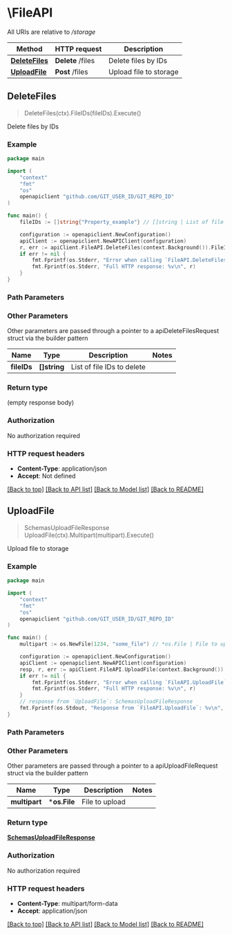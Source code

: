 # \FileAPI

All URIs are relative to */storage*

Method | HTTP request | Description
------------- | ------------- | -------------
[**DeleteFiles**](FileAPI.md#DeleteFiles) | **Delete** /files | Delete files by IDs
[**UploadFile**](FileAPI.md#UploadFile) | **Post** /files | Upload file to storage



## DeleteFiles

> DeleteFiles(ctx).FileIDs(fileIDs).Execute()

Delete files by IDs



### Example

```go
package main

import (
	"context"
	"fmt"
	"os"
	openapiclient "github.com/GIT_USER_ID/GIT_REPO_ID"
)

func main() {
	fileIDs := []string{"Property_example"} // []string | List of file IDs to delete

	configuration := openapiclient.NewConfiguration()
	apiClient := openapiclient.NewAPIClient(configuration)
	r, err := apiClient.FileAPI.DeleteFiles(context.Background()).FileIDs(fileIDs).Execute()
	if err != nil {
		fmt.Fprintf(os.Stderr, "Error when calling `FileAPI.DeleteFiles``: %v\n", err)
		fmt.Fprintf(os.Stderr, "Full HTTP response: %v\n", r)
	}
}
```

### Path Parameters



### Other Parameters

Other parameters are passed through a pointer to a apiDeleteFilesRequest struct via the builder pattern


Name | Type | Description  | Notes
------------- | ------------- | ------------- | -------------
 **fileIDs** | **[]string** | List of file IDs to delete | 

### Return type

 (empty response body)

### Authorization

No authorization required

### HTTP request headers

- **Content-Type**: application/json
- **Accept**: Not defined

[[Back to top]](#) [[Back to API list]](../README.md#documentation-for-api-endpoints)
[[Back to Model list]](../README.md#documentation-for-models)
[[Back to README]](../README.md)


## UploadFile

> SchemasUploadFileResponse UploadFile(ctx).Multipart(multipart).Execute()

Upload file to storage



### Example

```go
package main

import (
	"context"
	"fmt"
	"os"
	openapiclient "github.com/GIT_USER_ID/GIT_REPO_ID"
)

func main() {
	multipart := os.NewFile(1234, "some_file") // *os.File | File to upload

	configuration := openapiclient.NewConfiguration()
	apiClient := openapiclient.NewAPIClient(configuration)
	resp, r, err := apiClient.FileAPI.UploadFile(context.Background()).Multipart(multipart).Execute()
	if err != nil {
		fmt.Fprintf(os.Stderr, "Error when calling `FileAPI.UploadFile``: %v\n", err)
		fmt.Fprintf(os.Stderr, "Full HTTP response: %v\n", r)
	}
	// response from `UploadFile`: SchemasUploadFileResponse
	fmt.Fprintf(os.Stdout, "Response from `FileAPI.UploadFile`: %v\n", resp)
}
```

### Path Parameters



### Other Parameters

Other parameters are passed through a pointer to a apiUploadFileRequest struct via the builder pattern


Name | Type | Description  | Notes
------------- | ------------- | ------------- | -------------
 **multipart** | ***os.File** | File to upload | 

### Return type

[**SchemasUploadFileResponse**](SchemasUploadFileResponse.md)

### Authorization

No authorization required

### HTTP request headers

- **Content-Type**: multipart/form-data
- **Accept**: application/json

[[Back to top]](#) [[Back to API list]](../README.md#documentation-for-api-endpoints)
[[Back to Model list]](../README.md#documentation-for-models)
[[Back to README]](../README.md)

